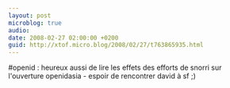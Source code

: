 ```yaml
---
layout: post
microblog: true
audio: 
date: 2008-02-27 02:00:00 +0200
guid: http://xtof.micro.blog/2008/02/27/t763865935.html
---
```

#openid : heureux aussi de lire les effets des efforts de snorri sur l'ouverture openidasia - espoir de rencontrer david à sf ;)
